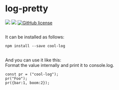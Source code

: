 # log-pretty

![](https://img.shields.io/badge/language-Javascript-red) ![](https://img.shields.io/badge/version-1.0.0-brightgreen) [![GitHub license](https://img.shields.io/badge/license-MIT-blue.svg)](https://github.com/myyrakle/log-pretty/blob/master/LICENSE)

##

It can be installed as follows:

```
npm install --save cool-log
```

##

And you can use it like this:  
Format the value internally and print it to console.log.

```
const pr = ("cool-log");
pr("Foo");
pr({bar:1, boom:2});
```
